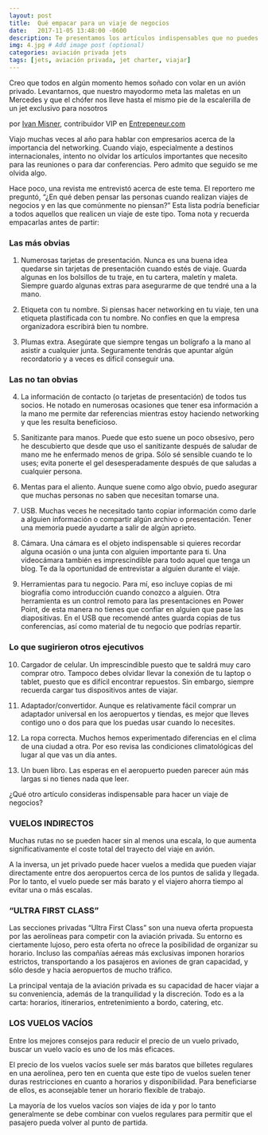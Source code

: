 ```yaml
---
layout: post
title:  Qué empacar para un viaje de negocios
date:   2017-11-05 13:48:00 -0600
description: Te presentamos los artículos indispensables que no puedes olvidar antes de partir en un viaje de este tipo. # Add post description (optional)
img: 4.jpg # Add image post (optional)
categories: aviación privada jets
tags: [jets, aviación privada, jet charter, viajar]
---
```


Creo que todos en algún momento hemos soñado con volar en un avión privado. Levantarnos, que nuestro mayodormo meta las maletas en un Mercedes y que el chófer nos lleve hasta el mismo pie de la escalerilla de un jet exclusivo para nosotros

por [Ivan Misner](https://www.entrepreneur.com/article/265549), contribuidor VIP en [Entrepeneur.com](www.entrepeneur.com)

Viajo muchas veces al año para hablar con empresarios acerca de la importancia del networking. Cuando viajo, especialmente a destinos internacionales, intento no olvidar los artículos importantes que necesito para las reuniones o para dar conferencias. Pero admito que seguido se me olvida algo.

Hace poco, una revista me entrevistó acerca de este tema. El reportero me preguntó, “¿En qué deben pensar las personas cuando realizan viajes de negocios y en las que comúnmente no piensan?” Esta lista podría beneficiar a todos aquellos que realicen un viaje de este tipo. Toma nota y recuerda empacarlas antes de partir:

### Las más obvias

1. Numerosas tarjetas de presentación. Nunca es una buena idea quedarse sin tarjetas de presentación cuando estés de viaje. Guarda algunas en los bolsillos de tu traje, en tu cartera, maletín y maleta. Siempre guardo algunas extras para asegurarme de que tendré una a la mano.

2. Etiqueta con tu nombre. Si piensas hacer networking en tu viaje, ten una etiqueta plastificada con tu nombre. No confíes en que la empresa organizadora escribirá bien tu nombre.

3. Plumas extra. Asegúrate que siempre tengas un bolígrafo a la mano al asistir a cualquier junta. Seguramente tendrás que apuntar algún recordatorio y a veces es difícil conseguir una.

### Las no tan obvias

4. La información de contacto (o tarjetas de presentación) de todos tus socios. He notado en numerosas ocasiones que tener esa información a la mano me permite dar referencias mientras estoy haciendo networking y que les resulta beneficioso.

5. Sanitizante para manos. Puede que esto suene un poco obsesivo, pero he descubierto que desde que uso el sanitizante después de saludar de mano me he enfermado menos de gripa. Sólo sé sensible cuando te lo uses; evita ponerte el gel desesperadamente después de que saludas a cualquier persona.

6. Mentas para el aliento. Aunque suene como algo obvio, puedo asegurar que muchas personas no saben que necesitan tomarse una.

7. USB. Muchas veces he necesitado tanto copiar información como darle a alguien información o compartir algún archivo o presentación. Tener una memoria puede ayudarte a salir de algún aprieto.

8. Cámara. Una cámara es el objeto indispensable si quieres recordar alguna ocasión o una junta con alguien importante para ti. Una videocámara también es imprescindible para todo aquel que tenga un blog. Te da la oportunidad de entrevistar a alguien durante el viaje.

9. Herramientas para tu negocio. Para mí, eso incluye copias de mi biografía como introducción cuando conozco a alguien. Otra herramienta es un control remoto para las presentaciones en Power Point, de esta manera no tienes que confiar en alguien que pase las diapositivas. En el USB que recomendé antes guarda copias de tus conferencias, así como material de tu negocio que podrías repartir.

### Lo que sugirieron otros ejecutivos

10. Cargador de celular. Un imprescindible puesto que te saldrá muy caro comprar otro. Tampoco debes olvidar llevar la conexión de tu laptop o tablet, puesto que es difícil encontrar repuestos. Sin embargo, siempre recuerda cargar tus dispositivos antes de viajar.

11. Adaptador/convertidor. Aunque es relativamente fácil comprar un adaptador universal en los aeropuertos y tiendas, es mejor que lleves contigo uno o dos para que los puedas usar cuando lo necesites.

12. La ropa correcta. Muchos hemos experimentado diferencias en el clima de una ciudad a otra. Por eso revisa las condiciones climatológicas del lugar al que vas un día antes.

13. Un buen libro. Las esperas en el aeropuerto pueden parecer aún más largas si no tienes nada que leer.

¿Qué otro artículo consideras indispensable para hacer un viaje de negocios?






### VUELOS INDIRECTOS
Muchas rutas no se pueden hacer sin al menos una escala, lo que aumenta significativamente el coste total del trayecto del viaje en avión.

A la inversa, un jet privado puede hacer vuelos a medida que pueden viajar directamente entre dos aeropuertos cerca de los puntos de salida y llegada. Por lo tanto, el vuelo puede ser más barato y el viajero ahorra tiempo al evitar una o más escalas.



### “ULTRA FIRST CLASS”
Las secciones privadas “Ultra First Class” son una nueva oferta propuesta por las aerolíneas para competir con la aviación privada. Su entorno es ciertamente lujoso, pero esta oferta no ofrece la posibilidad de organizar su horario. Incluso las compañías aéreas más exclusivas imponen horarios estrictos, transportando a los pasajeros en aviones de gran capacidad, y sólo desde y hacia aeropuertos de mucho tráfico.

La principal ventaja de la aviación privada es su capacidad de hacer viajar a su conveniencia, además de la tranquilidad y la discreción. Todo es a la carta: horarios, itinerarios, entretenimiento a bordo, catering, etc.



### LOS VUELOS VACÍOS
Entre los mejores consejos para reducir el precio de un vuelo privado, buscar un vuelo vacío es uno de los más eficaces.

El precio de los vuelos vacíos suele ser más baratos que billetes regulares en una aerolínea, pero ten en cuenta que este tipo de vuelos suelen tener duras restricciones en cuanto a horarios y disponibilidad. Para beneficiarse de ellos, es aconsejable tener un horario flexible de trabajo.

La mayoría de los vuelos vacíos son viajes de ida y por lo tanto generalmente se debe combinar con vuelos regulares para permitir que el pasajero pueda volver al punto de partida.
